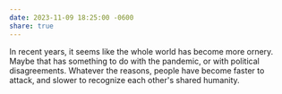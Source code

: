 ```yaml
---
date: 2023-11-09 18:25:00 -0600
share: true
---
```

In recent years, it seems like the whole world has become more ornery. Maybe that has something to do with the pandemic, or with political disagreements. Whatever the reasons, people have become faster to attack, and slower to recognize each other's shared humanity.